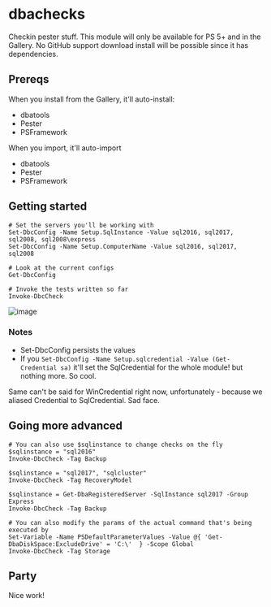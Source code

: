 # dbachecks

Checkin pester stuff. This module will only be available for PS 5+ and in the Gallery. 
No GitHub support download install will be possible since it has dependencies.

## Prereqs

When you install from the Gallery, it'll auto-install:

* dbatools
* Pester
* PSFramework

When you import, it'll auto-import

* dbatools
* Pester
* PSFramework

## Getting started

```
# Set the servers you'll be working with
Set-DbcConfig -Name Setup.SqlInstance -Value sql2016, sql2017, sql2008, sql2008\express
Set-DbcConfig -Name Setup.ComputerName -Value sql2016, sql2017, sql2008

# Look at the current configs
Get-DbcConfig

# Invoke the tests written so far
Invoke-DbcCheck
```

![image](https://user-images.githubusercontent.com/8278033/34134078-bb26459e-e458-11e7-8e87-9289ab65ba8e.png)

### Notes

* Set-DbcConfig persists the values
* If you `Set-DbcConfig -Name Setup.sqlcredential -Value (Get-Credential sa)` it'll set the SqlCredential for the whole module! but nothing more. So cool.

Same can't be said for WinCredential right now, unfortunately - because we aliased Credential to SqlCredential. Sad face.

## Going more advanced

```
# You can also use $sqlinstance to change checks on the fly
$sqlinstance = "sql2016"
Invoke-DbcCheck -Tag Backup

$sqlinstance = "sql2017", "sqlcluster"
Invoke-DbcCheck -Tag RecoveryModel

$sqlinstance = Get-DbaRegisteredServer -SqlInstance sql2017 -Group Express
Invoke-DbcCheck -Tag Backup

# You can also modify the params of the actual command that's being executed by
Set-Variable -Name PSDefaultParameterValues -Value @{ 'Get-DbaDiskSpace:ExcludeDrive' = 'C:\'  } -Scope Global
Invoke-DbcCheck -Tag Storage
```

## Party

Nice work!
